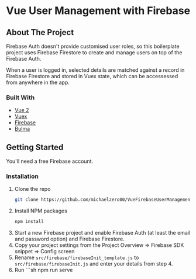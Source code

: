 # Vue User Management with Firebase

<!-- ABOUT THE PROJECT -->
## About The Project

Firebase Auth doesn't provide customised user roles, so this boilerplate project uses Firebase Firestore to create and manage users on top of the Firebase Auth.

When a user is logged in, selected details are matched against a record in Firebase Firestore and stored in Vuex state, which can be accessessed from anywhere in the app.

### Built With

* [Vue 2](https://vuejs.org/)
* [Vuex](https://vuex.vuejs.org/)  
* [Firebase](https://firebase.google.com/)
* [Bulma](https://bulma.io/) 

<!-- GETTING STARTED -->
## Getting Started

You'll need a free Firebase account.

### Installation


1. Clone the repo
   ```sh
   git clone https://github.com/michaelzero00/VueFirebaseUserManagement.git
   ```
2. Install NPM packages
   ```sh
   npm install
   ```
3. Start a new Firebase project and enable Firebase Auth (at least the email and password option) and Firebase Firestore.
4. Copy your project settings from the Project Overview => Firebase SDK snippet => Config screen
5. Rename `src/firebase/firebaseInit_template.js` to `src/firebase/firebaseInit.js` and enter your details from step 4.
6. Run    ```sh
   npm run serve
   ```